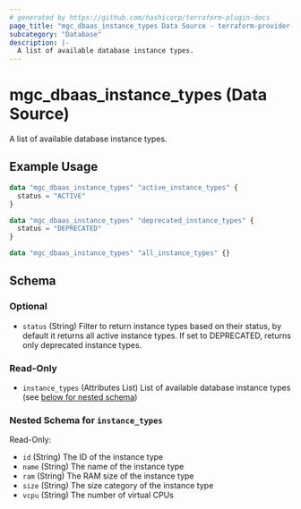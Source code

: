 ```yaml
---
# generated by https://github.com/hashicorp/terraform-plugin-docs
page_title: "mgc_dbaas_instance_types Data Source - terraform-provider-mgc"
subcategory: "Database"
description: |-
  A list of available database instance types.
---
```


# mgc_dbaas_instance_types (Data Source)

A list of available database instance types.

## Example Usage

```terraform
data "mgc_dbaas_instance_types" "active_instance_types" {
  status = "ACTIVE"
}

data "mgc_dbaas_instance_types" "deprecated_instance_types" {
  status = "DEPRECATED"
}

data "mgc_dbaas_instance_types" "all_instance_types" {}
```

<!-- schema generated by tfplugindocs -->
## Schema

### Optional

- `status` (String) Filter to return instance types based on their status, by default it returns all active instance types. If set to DEPRECATED, returns only deprecated instance types.

### Read-Only

- `instance_types` (Attributes List) List of available database instance types (see [below for nested schema](#nestedatt--instance_types))

<a id="nestedatt--instance_types"></a>
### Nested Schema for `instance_types`

Read-Only:

- `id` (String) The ID of the instance type
- `name` (String) The name of the instance type
- `ram` (String) The RAM size of the instance type
- `size` (String) The size category of the instance type
- `vcpu` (String) The number of virtual CPUs
